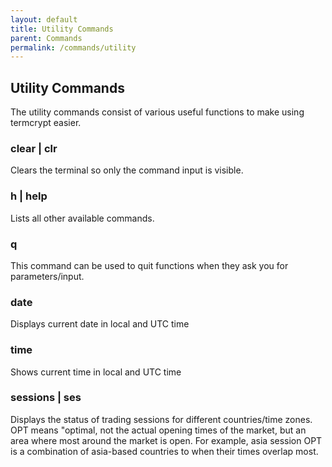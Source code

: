 ```yaml
---
layout: default
title: Utility Commands
parent: Commands
permalink: /commands/utility
---
```


## Utility Commands
The utility commands consist of various useful functions to make using termcrypt easier.

### clear | clr
Clears the terminal so only the command input is visible.

### h | help
Lists all other available commands.

### q
This command can be used to quit functions when they ask you for parameters/input.

### date
Displays current date in local and UTC time

### time
Shows current time in local and UTC time

### sessions | ses
Displays the status of trading sessions for different countries/time zones. OPT means "optimal, not the actual opening times of the market, but an area where most around the market is open. For example, asia session OPT is a combination of asia-based countries to when their times overlap most.

